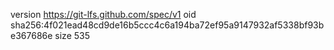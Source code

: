 version https://git-lfs.github.com/spec/v1
oid sha256:4f021ead48cd9de16b5ccc4c6a194ba72ef95a9147932af5338bf93be367686e
size 535
